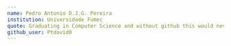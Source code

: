 ```yaml
---
name: Pedro Antonio D.J.G. Pereira
institution: Universidade Fumec
quote: Graduating in Computer Science and without github this would never be possible
github_user: Ptdavid0
---
```

